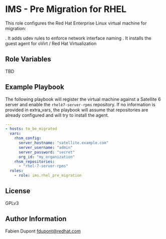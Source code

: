 IMS - Pre Migration for RHEL
============================

This role configures the Red Hat Enterprise Linux virtual machine for migration:

. It adds udev rules to enforce network interface naming
. It installs the guest agent for oVirt / Red Hat Virtualization

Role Variables
--------------

TBD

Example Playbook
----------------

The following playbook will register the virtual machine against a Satellite 6
server and enable the `rhelè7-server-rpms` repository. If no information is
provided in extra_vars, the playbook will assume that repositories are already
configured and will try to install the agent.

```yaml
---
- hosts: to_be_migrated
  vars:
    rhsm_config:
      server_hostname: "satellite.example.com"
      server_username: "admin"
      server_password: "secret"
      org_id: "my_organization"
    rhsm_repositories:
      - "rhel-7-server-rpms"
  roles:
    - role: ims.rhel_pre_migration
```

License
-------

GPLv3

Author Information
------------------

Fabien Dupont <fdupont@redhat.com>
